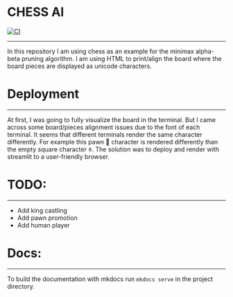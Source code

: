 
# CHESS AI
[![CI](https://github.com/FrankC96/ChessBot/actions/workflows/tests.yml/badge.svg)](https://github.com/FrankC96/ChessBot/actions/workflows/tests.yml)

---
In this repository I am using chess as an example for the minimax alpha-beta pruning algorithm.
I am using HTML to print/align the board where the board pieces are displayed as unicode characters.

# Deployment

---

At first, I was going to fully visualize the board in the terminal. But I came across some 
board/pieces alignment issues due to the font of each terminal. It seems that different 
terminals render the same character differently. For example this pawn &#2659; character 
is rendered differently than the empty square character &#2022;. The solution was to deploy 
and render with streamlit to a user-friendly browser.

# TODO:

---

- Add king castling
- Add pawn promotion
- Add human player

# Docs:

---
To build the documentation with mkdocs run `mkdocs serve` in the project directory.
